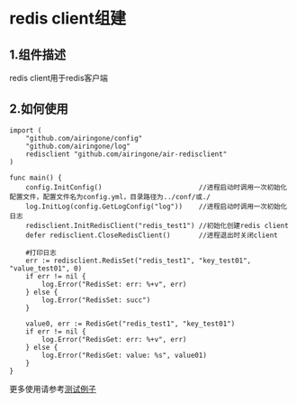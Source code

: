 # redis client组建
## 1.组件描述
redis client用于redis客户端

## 2.如何使用
```
import (
    "github.com/airingone/config"
    "github.com/airingone/log"
    redisclient "github.com/airingone/air-redisclient"
)

func main() {
    config.InitConfig()                        //进程启动时调用一次初始化配置文件，配置文件名为config.yml，目录路径为../conf/或./
    log.InitLog(config.GetLogConfig("log"))    //进程启动时调用一次初始化日志
    redisclient.InitRedisClient("redis_test1") //初始化创建redis client
    defer redisclient.CloseRedisClient()       //进程退出时关闭client

    #打印日志
    err := redisclient.RedisSet("redis_test1", "key_test01", "value_test01", 0)
    if err != nil {
        log.Error("RedisSet: err: %+v", err)
    } else {
        log.Error("RedisSet: succ")
    }
  
    value0, err := RedisGet("redis_test1", "key_test01")
    if err != nil {
        log.Error("RedisGet: err: %+v", err)
    } else {
        log.Error("RedisGet: value: %s", value01)
    }  
}
```
更多使用请参考[测试例子](https://github.com/airingone/air-redisclient/blob/master/redis_test.go)
